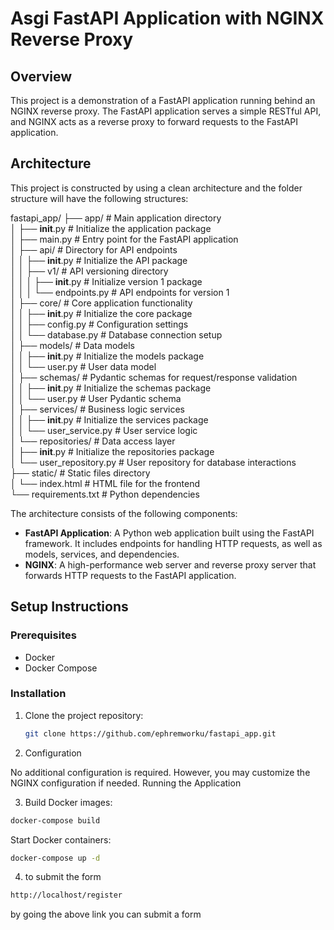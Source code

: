 # Asgi FastAPI Application with NGINX Reverse Proxy

## Overview
This project is a demonstration of a FastAPI application running behind an NGINX reverse proxy. The FastAPI application serves a simple RESTful API, and NGINX acts as a reverse proxy to forward requests to the FastAPI application.

## Architecture
This project is constructed by using a clean architecture and the folder structure will have the following structures:

fastapi_app/
├── app/                   # Main application directory  
│   ├── __init__.py        # Initialize the application package  
│   ├── main.py            # Entry point for the FastAPI application  
│   ├── api/               # Directory for API endpoints  
│   │   ├── __init__.py    # Initialize the API package  
│   │   ├── v1/            # API versioning directory  
│   │   │   ├── __init__.py    # Initialize version 1 package  
│   │   │   └── endpoints.py   # API endpoints for version 1  
│   ├── core/              # Core application functionality  
│   │   ├── __init__.py    # Initialize the core package  
│   │   ├── config.py      # Configuration settings  
│   │   └── database.py    # Database connection setup  
│   ├── models/            # Data models  
│   │   ├── __init__.py    # Initialize the models package  
│   │   └── user.py        # User data model  
│   ├── schemas/           # Pydantic schemas for request/response validation  
│   │   ├── __init__.py    # Initialize the schemas package  
│   │   └── user.py        # User Pydantic schema  
│   ├── services/          # Business logic services  
│   │   ├── __init__.py    # Initialize the services package  
│   │   └── user_service.py   # User service logic  
│   └── repositories/      # Data access layer  
│       ├── __init__.py    # Initialize the repositories package  
│       └── user_repository.py   # User repository for database interactions  
├── static/                # Static files directory  
│   └── index.html         # HTML file for the frontend  
└── requirements.txt       # Python dependencies  


The architecture consists of the following components:
- **FastAPI Application**: A Python web application built using the FastAPI framework. It includes endpoints for handling HTTP requests, as well as models, services, and dependencies.
- **NGINX**: A high-performance web server and reverse proxy server that forwards HTTP requests to the FastAPI application.

## Setup Instructions
### Prerequisites
- Docker
- Docker Compose

### Installation
1. Clone the project repository:  
   ```sh
   git clone https://github.com/ephremworku/fastapi_app.git
    ``` 

3. Configuration

No additional configuration is required. However, you may customize the NGINX configuration if needed.
Running the Application

3. Build Docker images:

```sh
docker-compose build
```
Start Docker containers:
```sh
docker-compose up -d
```
4. to submit the form

```sh
http://localhost/register
```
by going the above link you can submit a form
